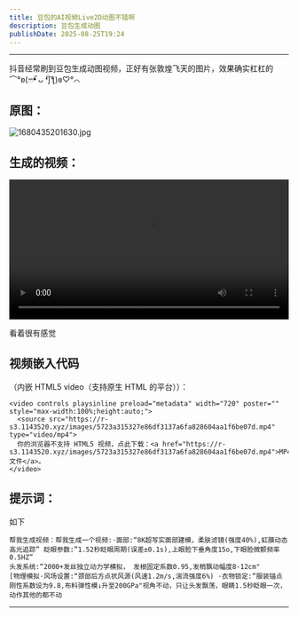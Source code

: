 ```yaml
---
title: 豆包的AI视频Live2D动图不错啊
description: 豆包生成动图
publishDate: 2025-08-25T19:24
---
```


---

抖音经常刷到豆包生成动图视频，正好有张敦煌飞天的图片，效果确实杠杠的⌒°ʚ(ෆ❛ั ᴗ ❛ัʃƪ)ɞ♡°⌒

## 原图：

![1680435201630.jpg](https://r-s3.1143520.xyz/images/f3c874afb4ba5febd663149d0fd009965d71bb26.jpg)

## 生成的视频：

<video controls playsinline preload="metadata" width="720" poster="" style="max-width:100%;height:auto;">
  <source src="https://r-s3.1143520.xyz/images/5723a315327e86df3137a6fa828604aa1f6be07d.mp4" type="video/mp4">
  你的浏览器不支持 HTML5 视频，点此下载：<a href="https://r-s3.1143520.xyz/images/5723a315327e86df3137a6fa828604aa1f6be07d.mp4">MP4 文件</a>。
</video>  

看着很有感觉

## 视频嵌入代码

（内嵌 HTML5 video（支持原生 HTML 的平台））：

```
<video controls playsinline preload="metadata" width="720" poster="" style="max-width:100%;height:auto;">
  <source src="https://r-s3.1143520.xyz/images/5723a315327e86df3137a6fa828604aa1f6be07d.mp4" type="video/mp4">
  你的浏览器不支持 HTML5 视频，点此下载：<a href="https://r-s3.1143520.xyz/images/5723a315327e86df3137a6fa828604aa1f6be07d.mp4">MP4 文件</a>。
</video>
```

## 提示词：

如下

```
帮我生成视频：帮我生成一个视频:·面部:“8K超写实面部建模，柔肤滤镜(强度40%),虹膜动态高光追踪” 眨眼参数:”1.52秒眨眼周期(误差±0.1s),上眼脸下垂角度15o,下眼脸微颤频率0.5HZ”  
头发系统:“2000+发丝独立动力学模拟， 发根固定系数0.95,发梢飘动幅度8-12cm" 
[物理模拟·风场设置:“颈部后方点状风源(风速1.2m/s,湍流强度6%) ·衣物锁定:“服装锚点刚性系数设为9.8,布料弹性模↓升至200GPa"视角不动，只让头发飘荡，眼睛1.5秒眨眼一次，动作其他的都不动
```

---


